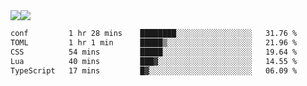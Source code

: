 <div style="display: flex; flex-direction: row;">
<img style="height: auto; width: auto;" class="img" src="https://raw.githubusercontent.com/blazepp/github-stats/master/generated/overview.svg#gh-dark-mode-only" />
<img style="height: auto; width: auto;" class="img" src="https://raw.githubusercontent.com/blazepp/github-stats/master/generated/languages.svg#gh-dark-mode-only" />
</div>

<div style="display: flex; flex-direction: row;">
<!--START_SECTION:waka-->

```txt
conf         1 hr 28 mins    ████████░░░░░░░░░░░░░░░░░   31.76 %
TOML         1 hr 1 min      █████▒░░░░░░░░░░░░░░░░░░░   21.96 %
CSS          54 mins         █████░░░░░░░░░░░░░░░░░░░░   19.64 %
Lua          40 mins         ███▓░░░░░░░░░░░░░░░░░░░░░   14.55 %
TypeScript   17 mins         █▓░░░░░░░░░░░░░░░░░░░░░░░   06.09 %
```

<!--END_SECTION:waka-->
</div>
